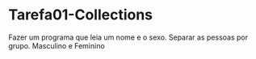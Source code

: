 # Tarefa01-Collections
Fazer um programa que leia um nome e o sexo. Separar as pessoas por grupo. Masculino e Feminino
